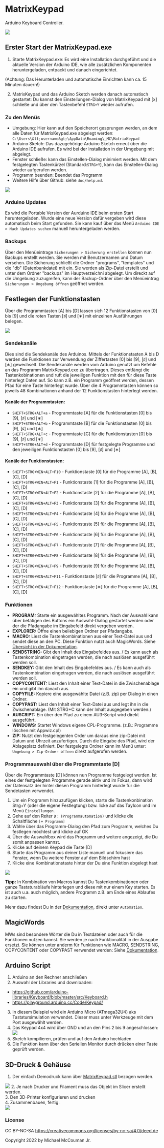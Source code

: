 # MatrixKeypad
Arduino Keyboard Controller.

<img src="https://github.com/ArduinoNanoProjects/MatrixKeypad/blob/main/screenshot1.jpg"/>


## Erster Start der MatrixKeypad.exe

1. Starte MatrixKeypad.exe: Es wird eine Installation durchgeführt und die aktuelle Version der Arduino IDE, wie alle zusätzlichen Komponenten heruntergeladen, entpackt und danach eingerichtet.

(Achtung: Das Herunterladen und automatische Einrichten kann ca. 15 Minuten dauern!)

2. MatrixKeypad und das Arduino Sketch werden danach automatisch gestartet: Du kannst den Einstellungen-Dialog von MatrixKeypad mit [x] schließe und über den Tastenbefehl `STRG+Y` wieder aufrufen. 

### Zu den Menüs
- Umgebung: Hier kann auf den Speicherort gesprungen werden, an dem alle Daten für MatrixKeypad.exe abgelegt werden:
`C:\Users\&lt;username&gt;\AppData\Roaming\_MC\MatrixKeypad`
- Arduino Sketch: Das dazugehörige Arduino Sketch erneut über die Arduino IDE aufrufen. Es wird bei der Installation in der Umgebung mit abgelegt.
- Fenster schließe: kann das Einstellen-Dialog minimiert werden. Mit dem festgelegten Tastenkürzel (Standard:`STRG+Y`), kann das Einstellen-Dialog wieder aufgerufen werden.
- Programm beenden: Beendet das Programm
- Weitere Hilfe über Github: siehe `doc/help.md`.

<img src="https://github.com/ArduinoNanoProjects/MatrixKeypad/blob/main/screenshot3.jpg"/>

### Arduino Updates
Es wird die Portable Version der Aurduino IDE beim ersten Start heruntergeladen. 
Wurde eine neue Version dafür vergeben wird diese automatisch beim Start gefunden. 
Sie kann kauf über das Menü `Arduino IDE > Nach Updates suchen` manuell heruntergeladen werden.

### Backups 
Über den Menüeintrage `Sicherungen > Sicherung erstellen` können nun Backups erstellt werden. Sie werden mit Benutzernamen und Datum versehen. Die Sicherung schließt die Ordner "programs", "templates" und die "db" (Datenbankdatei) mit ein. Sie werden als Zip-Datei erstellt und unter dem Ordner "backups" im Hauptverzeichni abgelegt. Um direckt auf die Umgebung zuzugreifen, kann der Backup-Ordner über den Menüeintrag `Sicherungen > Umgebung öffnen` geöffnet werden.



## Festlegen der Funktionstasten

Über die Programmtasten [A] bis [D] lassen sich 12 Funktionstasten von [0] bis [9] und die roten Tasten [&#9839;] und [&lowast;] mit einzelnen Ausführungen belegen.

<img src="https://github.com/ArduinoNanoProjects/MatrixKeypad/blob/main/screenshot4.jpg"/>


### Sendekanäle

Dies sind die Sendekanäle des Arduinos. Mittels der Funktionstasten A bis D werden die Funktionen zur Verwendung der Ziffertasten [0] bis [9], [&#9839;] und [&lowast;] gewechselt. Die Sendekanäle werden vom Arduino genutzt um Befehle an das Programm MatrixKeypad.exe zu übertragen. Dieses entfängt die Tastenkobinationen und ruft die jeweiligen Funktion mit den für diese Taste hinterlegt Daten auf. So kann z.B. ein Programm geöffnet werden, dessen Pfad für eine Taste hinterlegt wurde. Über die 4 Programmtasten können so jeweils 48 Kombinationen anhand der 12 Funktionstasten hinterlegt werden.

#### Kanäle der Programmtasten:
- `SHIFT+STRG+ALT+a` - Programmtaste [A] für die Funktionstasten [0] bis [9], [&#9839;] und [&lowast;]<br>
- `SHIFT+STRG+ALT+b` - Programmtaste [B] für die Funktionstasten [0] bis [9], [&#9839;] und [&lowast;]<br>
- `SHIFT+STRG+ALT+c` - Programmtaste [C] für die Funktionstasten [0] bis [9], [&#9839;] und [&lowast;]<br>
- `SHIFT+STRG+ALT+d` - Programmtaste [D] für festgelegte Programme und den jeweiligen Funktionstasten [0] bis [9], [&#9839;] und [&lowast;]<br>

#### Kanäle der Funktionstasten:
- `SHIFT+STRG+WIN+ALT+F10` - Funktionstaste [0] für die Programme [A], [B], [C], [D] <br>
- `SHIFT+STRG+WIN+ALT+F1` - Funktionstaste [1] für die Programme [A], [B], [C], [D] <br>
- `SHIFT+STRG+WIN+ALT+F2` - Funktionstaste [2] für die Programme [A], [B], [C], [D] <br>
- `SHIFT+STRG+WIN+ALT+F3` - Funktionstaste [3] für die Programme [A], [B], [C], [D] <br>
- `SHIFT+STRG+WIN+ALT+F4` - Funktionstaste [4] für die Programme [A], [B], [C], [D] <br>
- `SHIFT+STRG+WIN+ALT+F5` - Funktionstaste [5] für die Programme [A], [B], [C], [D] <br>
- `SHIFT+STRG+WIN+ALT+F6` - Funktionstaste [6] für die Programme [A], [B], [C], [D] <br>
- `SHIFT+STRG+WIN+ALT+F7` - Funktionstaste [7] für die Programme [A], [B], [C], [D] <br>
- `SHIFT+STRG+WIN+ALT+F8` - Funktionstaste [8] für die Programme [A], [B], [C], [D] <br>
- `SHIFT+STRG+WIN+ALT+F9` - Funktionstaste [9] für die Programme [A], [B], [C], [D] <br>
- `SHIFT+STRG+WIN+ALT+F11` - Funktionstaste [&#9839;] für die Programme [A], [B], [C], [D] <br>
- `SHIFT+STRG+WIN+ALT+F12` - Funktionstaste [&lowast;] für die Programme [A], [B], [C], [D] <br>

### Funktionen
- **PROGRAM:** Starte ein ausgewähltes Programm. Nach der Auswahl kann über betätigen des Buttons ein Auswahl-Dialog gestartet werden oder der die Pfadangabe im Eingabefeld direkt vergeben werden.
- **EXPLORER:** Öffne einen beliebigen Ordner per Pfadangabe.
- **MACRO:** Liest die Tastenkombinationen aus einer Text-Datei aus und sendet diese an den PC. Diese Funktion nutzt auch MagicWords. Siehe <a href="https://github.com/ArduinoNanoProjects/MatrixKeypad/blob/main/doc/help.md">Übersicht in der Dokumentation</a>.
- **SENDSTRING:** Gibt den Inhalt des Eingabefeldes aus. / Es kann auch als Tastenkombination eingetragen werden, die nach auslösen ausgeführt werden soll.
- **SENDKEY:** Gibt den Inhalt des Eingabefeldes aus. / Es kann auch als Tastenkombination eingetragen werden, die nach auslösen ausgeführt werden soll.
- **COPYCONTENT:** Liest den Inhalt einer Text-Datei in die Zwischenablage ein und gibt ihn danach aus.
- **COPYFILE:** Kopiere eine ausgewählte Datei (z.B. zip) per Dialog in einen Ordner. 
- **COPYPAST:** Liest den Inhalt einer Text-Datei aus und legt ihn in die Zwischenablage. (Mit STRG+C kann der Inhalt ausgegeben werden.)
- **AUSCRIPT:** Ein über den Pfad zu einem AU3-Script wird direkt ausgeführt.
- **WINDOWS:** Startet Windows eigene CPL-Programme. (z.B.: Programme löschen mit Appwiz.cpl)
- **ZIP:** Nutzt den festgelegenten Order um daraus eine zip-Datei mit Datum und Uhrzeit anzufertigen. Durch die Eingabe des Pfad, wird der Ablageplatz definiert. Der festgelegte Ordner kann im Menü unter: `Umgebung > Zip-Ordner öffnen` direkt aufgerufen werden.


### Programmauswahl über die Programmtaste [D]
Über die Programmtaste [D] können nun Programme festgelegt werden. Ist eines der festgelegten Programme gerade aktiv und im Fokus, dann wird der Datensatz der hinter diesen Programm hinterlegt wurde für die Sendetasten verwendet.

1. Um ein Programm hinzuzufügen klicken, starte die Tastenkonbination Strg+Y (oder die eigene Festlegtung) bzw. licke auf das TayIcon und im Menü `Einstellungen`.
2. Gehe auf den Reiter `D: (Programmautomation)` und klicke die Schaltfläche `[+ Programm]`
3. Wähle über das Programm-Dialog den Pfad zum Programm, welches Du festlegen möchtest und klicke auf OK
4. Über die Auswahlbox wird das Programm und weitere angezeigt, die Du somit anpassen kannst.
5. Klicke auf deinem Keypad die Taste [D]
6. Starte das Programm aus deiner Liste manuell und fokusiere das Fenster, wenn Du weitere Fenster auf dem Bildschirm hast
7. Klicke eine Kombinationstaste hinter der Du eine Funktion abgelegt hast

<img src="https://github.com/ArduinoNanoProjects/MatrixKeypad/blob/main/screenshot7.jpg"/>

**Tipp:** In Kombination von Macros kannst Du Tastenkombinationen oder ganze Tastaturabläufe hinterlegen und diese mit nur einem Key starten. Es ist auch u.a. auch möglich, andere Programm z.B. am Ende eines Ablaufes zu starten.

Mehr dazu findest Du in der <a href="https://github.com/ArduinoNanoProjects/MatrixKeypad/blob/main/doc/help.md#Automation">Dokumentation</a>, direkt unter `Automation`.


## MagicWords

MWs sind besondere Wörter die Du in Textdateien oder auch für die Funktionen nutzen kannst. Sie werden je nach Funktionalität in der Ausgabe ersetzt. Sie können unter anderm für Funktionen wie MACRO, SENDSTRING, COPYCONTENT oder COPYPAST verwendet werden: Siehe <a href="https://github.com/ArduinoNanoProjects/MatrixKeypad/blob/main/doc/help.md#magicwords">Dokumentation</a>.


## Arduino Script

1. Arduino an den Rechner anschließen
2. Auswahl der Libraries und downloaden:
- https://github.com/arduino-libraries/Keyboard/blob/master/src/Keyboard.h
- https://playground.arduino.cc/Code/Keypad/
3. In diesem Beispiel wird ein Arduino Micro (ATmega32U4) aks Tastatursimulation verwendet.
Dieser muss unter Werkzeuge mit dem Port ausgewählt werden.
4. Das Keypad 4x4 wird über GND und an den Pins 2 bis 9 angeschlossen: <img src="https://github.com/ArduinoNanoProjects/MatrixKeypad/blob/main/screenshot5.jpg"/>
5. Sketch kompilieren, prüfen und auf den Arduino hochladen<br>
6. Die Funktion kann über den Seriellen Monitor durch drücken einer Taste geprüft werden.



## 3D-Druck & Gehäuse

1. Der einfach Demodruck kann über <a href="https://github.com/ArduinoNanoProjects/MatrixKeypad/blob/main/3dPrint/MatrixKeypad.stl">MatrixKeypad.stl</a> bezogen werden.
<img src="https://github.com/ArduinoNanoProjects/MatrixKeypad/blob/main/screenshot6.jpg"/>
2. Je nach Drucker und Filament muss das Objekt im Slicer erstellt werden.<br>
3. Den 3D-Printer konfigurieren und drucken  <br>
4. Zusammenbauen, fertig.<br>
<img src="https://github.com/ArduinoNanoProjects/MatrixKeypad/blob/main/screenshot2.jpg"/>


### License

CC BY-NC-SA
https://creativecommons.org/licenses/by-nc-sa/4.0/deed.de

Copyright 2022 by Michael McCouman Jr.
